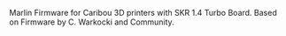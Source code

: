 Marlin Firmware for Caribou 3D printers with SKR 1.4 Turbo Board. Based on Firmware by C. Warkocki and Community.
